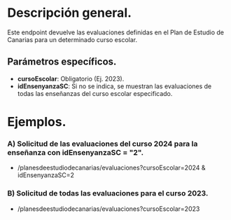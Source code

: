 
# Descripción general.

Este endpoint devuelve las evaluaciones definidas en el Plan de Estudio de Canarias para un determinado curso escolar.

## Parámetros específicos.

* **cursoEscolar**: Obligatorio (Ej. 2023).
* **idEnsenyanzaSC**: Si no se indica, se muestran las evaluaciones de todas las enseñanzas del curso escolar especificado.

# Ejemplos.
### A) Solicitud de las evaluaciones del curso 2024 para la enseñanza con idEnsenyanzaSC = "2".
* /planesdeestudiodecanarias/evaluaciones?cursoEscolar=2024 & idEnsenyanzaSC=2

### B) Solicitud de todas las evaluaciones para el curso 2023.
* /planesdeestudiodecanarias/evaluaciones?cursoEscolar=2023

